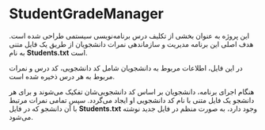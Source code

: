 # StudentGradeManager

این پروژه به عنوان بخشی از تکلیف درس برنامه‌نویسی سیستمی طراحی شده است. هدف اصلی این برنامه مدیریت و سازماندهی نمرات دانشجویان از طریق یک فایل متنی به نام **Students.txt** است.

در این فایل، اطلاعات مربوط به دانشجویان شامل کد دانشجویی، کد درس و نمرات مربوط به هر درس ذخیره شده است.

هنگام اجرای برنامه، دانشجویان بر اساس کد دانشجویی‌شان تفکیک می‌شوند و برای هر دانشجو یک فایل متنی با نام کد دانشجویی او ایجاد می‌گردد. سپس تمامی نمرات مرتبط با آن دانشجو که در فایل **Students.txt** وجود دارد، به صورت منظم در فایل جدید نوشته می‌شود.
